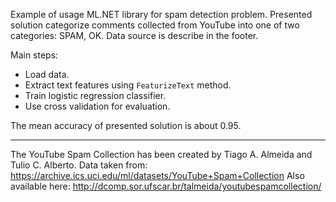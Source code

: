 Example of usage ML.NET library for spam detection problem. Presented solution categorize comments collected from YouTube into one of two categories: SPAM, OK. Data source is describe in the footer.

Main steps:
- Load data.
- Extract text features using `FeaturizeText` method.
- Train logistic regression classifier.
- Use cross validation for evaluation.

The mean accuracy of presented solution is about 0.95.

---
The YouTube Spam Collection has been created by Tiago A. Almeida and Tulio C. Alberto.
Data taken from: https://archive.ics.uci.edu/ml/datasets/YouTube+Spam+Collection
Also available here: http://dcomp.sor.ufscar.br/talmeida/youtubespamcollection/